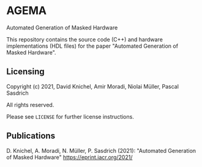 # AGEMA
Automated Generation of Masked Hardware

This repository contains the source code (C++) and hardware implementations (HDL files) for the paper "Automated Generation of Masked Hardware".

## Licensing
Copyright (c) 2021, David Knichel, Amir Moradi, Niolai Müller, Pascal Sasdrich

All rights reserved.

Please see `LICENSE` for further license instructions.

## Publications
D. Knichel, A. Moradi, N. Müller, P. Sasdrich (2021): "Automated Generation of Masked Hardware" https://eprint.iacr.org/2021/

